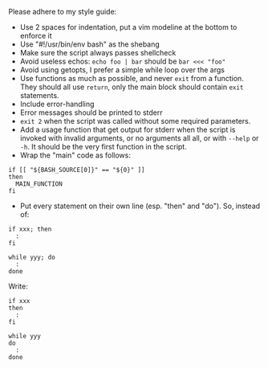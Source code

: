 Please adhere to my style guide:

- Use 2 spaces for indentation, put a vim modeline at the bottom to enforce it
- Use "#!/usr/bin/env bash" as the shebang
- Make sure the script always passes shellcheck
- Avoid useless echos: `echo foo | bar` should be `bar <<< "foo"`
- Avoid using getopts, I prefer a simple while loop over the args
- Use functions as much as possible, and never `exit` from a function. 
They should all use `return`, only the main block should contain `exit` 
statements.
- Include error-handling
- Error messages should be printed to stderr
- `exit 2` when the script was called without some required parameters.
- Add a usage function that get output for stderr when the script is invoked 
with invalid arguments, or no arguments all all, or with `--help` or `-h`. It 
should be the very first function in the script.
- Wrap the "main" code as follows:

```
if [[ "${BASH_SOURCE[0]}" == "${0}" ]]
then
  MAIN_FUNCTION
fi
```

- Put every statement on their own line (esp. "then" and "do"). So, instead of:

```
if xxx; then
  :
fi

while yyy; do
  :
done
```

Write:

```
if xxx
then
  :
fi

while yyy
do
  :
done
```
